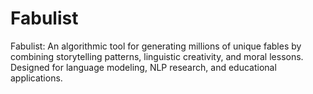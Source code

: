 # Fabulist
Fabulist: An algorithmic tool for generating millions of unique fables by combining storytelling patterns, linguistic creativity, and moral lessons. Designed for language modeling, NLP research, and educational applications.
